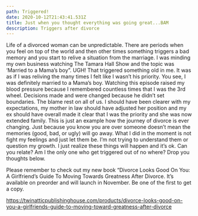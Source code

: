 ```yaml
---
path: Triggered!
date: 2020-10-12T21:43:41.531Z
title: Just when you thought everything was going great...BAM
description: Triggers after divorce
---
```

Life of a divorced woman can be unpredictable. There are periods when you feel on top of the world and then other times something triggers a bad memory and you start to relive a situation from the marriage. I was minding my own business watching The Tamara Hall Show and the topic was ‘Married to a Mama’s boy”. UGH! That triggered something old in me. It was as if I was reliving the many times I felt like I wasn’t his priority.  You see, I was definitely married to a Mama’s boy. Watching this episode raised my blood pressure because I remembered countless times that I was the 3rd wheel. Decisions made and were changed because he didn’t set boundaries. The blame rest on all of us. I should have been clearer with my expectations, my mother in law should have adjusted her position and my ex should have overall  made it clear that I was the priority  and she was now extended family. This is just an example how the journey of divorce is ever changing. Just because you know you are over someone doesn’t mean the memories (good, bad, or ugly) will go away. What I did in the moment is not fight my feelings and just let them be. I’m not trying to understand them or question my growth. I just realize these things will happen and it’s ok. Can you relate? Am I the only one who get triggered out of no where? Drop you thoughts below. 



Please remember to check out my new book “Divorce Looks Good On You: A Girlfriend’s Guide To Moving Towards Greatness After Divorce.  It’s available on preorder and will launch in November. Be one of the first to get a copy.  

https://twinatticpublishinghouse.com/products/divorce-looks-good-on-you-a-girlfriends-guide-to-moving-toward-greatness-after-divorce
